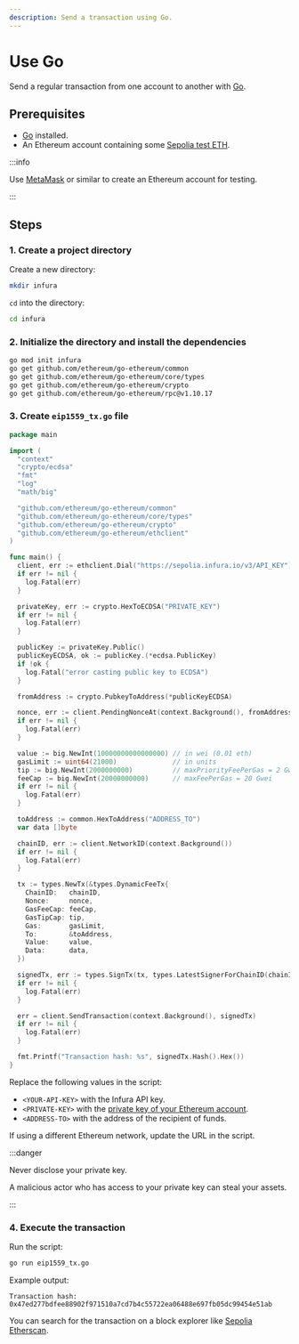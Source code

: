 ```yaml
---
description: Send a transaction using Go.
---
```


# Use Go

Send a regular transaction from one account to another with [Go](https://go.dev/).

## Prerequisites

- [Go](https://go.dev/doc/install) installed.
- An Ethereum account containing some [Sepolia test ETH](https://www.infura.io/faucet).

:::info

Use [MetaMask](https://metamask.io) or similar to create an Ethereum account for testing.

:::

## Steps

### 1. Create a project directory

Create a new directory:

```bash
mkdir infura
```

`cd` into the directory:

```bash
cd infura
```

### 2. Initialize the directory and install the dependencies

```bash
go mod init infura
go get github.com/ethereum/go-ethereum/common
go get github.com/ethereum/go-ethereum/core/types
go get github.com/ethereum/go-ethereum/crypto
go get github.com/ethereum/go-ethereum/rpc@v1.10.17
```

### 3. Create `eip1559_tx.go` file

```go
package main

import (
  "context"
  "crypto/ecdsa"
  "fmt"
  "log"
  "math/big"

  "github.com/ethereum/go-ethereum/common"
  "github.com/ethereum/go-ethereum/core/types"
  "github.com/ethereum/go-ethereum/crypto"
  "github.com/ethereum/go-ethereum/ethclient"
)

func main() {
  client, err := ethclient.Dial("https://sepolia.infura.io/v3/API_KEY")
  if err != nil {
    log.Fatal(err)
  }

  privateKey, err := crypto.HexToECDSA("PRIVATE_KEY")
  if err != nil {
    log.Fatal(err)
  }

  publicKey := privateKey.Public()
  publicKeyECDSA, ok := publicKey.(*ecdsa.PublicKey)
  if !ok {
    log.Fatal("error casting public key to ECDSA")
  }

  fromAddress := crypto.PubkeyToAddress(*publicKeyECDSA)

  nonce, err := client.PendingNonceAt(context.Background(), fromAddress)
  if err != nil {
    log.Fatal(err)
  }

  value := big.NewInt(10000000000000000) // in wei (0.01 eth)
  gasLimit := uint64(21000)              // in units
  tip := big.NewInt(2000000000)          // maxPriorityFeePerGas = 2 Gwei
  feeCap := big.NewInt(20000000000)      // maxFeePerGas = 20 Gwei
  if err != nil {
    log.Fatal(err)
  }

  toAddress := common.HexToAddress("ADDRESS_TO")
  var data []byte

  chainID, err := client.NetworkID(context.Background())
  if err != nil {
    log.Fatal(err)
  }

  tx := types.NewTx(&types.DynamicFeeTx{
    ChainID:   chainID,
    Nonce:     nonce,
    GasFeeCap: feeCap,
    GasTipCap: tip,
    Gas:       gasLimit,
    To:        &toAddress,
    Value:     value,
    Data:      data,
  })

  signedTx, err := types.SignTx(tx, types.LatestSignerForChainID(chainID), privateKey)
  if err != nil {
    log.Fatal(err)
  }

  err = client.SendTransaction(context.Background(), signedTx)
  if err != nil {
    log.Fatal(err)
  }

  fmt.Printf("Transaction hash: %s", signedTx.Hash().Hex())
}
```

Replace the following values in the script:

- `<YOUR-API-KEY>` with the Infura API key.
- `<PRIVATE-KEY>` with the [private key of your Ethereum account](https://metamask.zendesk.com/hc/en-us/articles/360015289632-How-to-Export-an-Account-Private-Key).
- `<ADDRESS-TO>` with the address of the recipient of funds.

If using a different Ethereum network, update the URL in the script.

:::danger

Never disclose your private key.

A malicious actor who has access to your private key can steal your assets.

:::

### 4. Execute the transaction

Run the script:

```bash
go run eip1559_tx.go
```

Example output:

```
Transaction hash: 0x47ed277bdfee88902f971510a7cd7b4c55722ea06488e697fb05dc99454e51ab
```

You can search for the transaction on a block explorer like [Sepolia Etherscan](https://sepolia.etherscan.io/).
